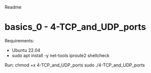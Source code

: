 Readme


# basics_0 - 4-TCP_and_UDP_ports

Requirements:
- Ubuntu 22.04
- sudo apt install -y net-tools iproute2 shellcheck

Run:
chmod +x 4-TCP_and_UDP_ports
sudo ./4-TCP_and_UDP_ports
